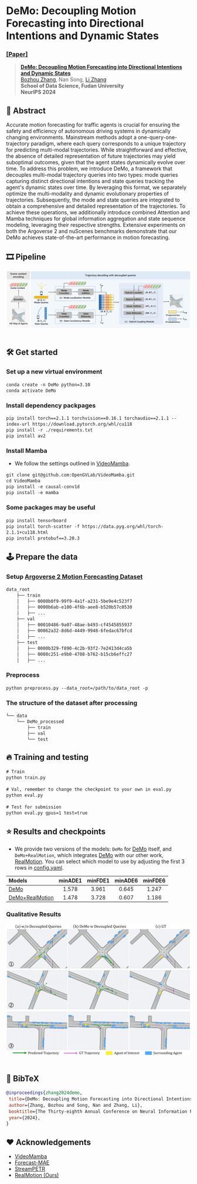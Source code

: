 # DeMo: Decoupling Motion Forecasting into Directional Intentions and Dynamic States
### [[Paper]](https://arxiv.org/abs/2410.05982)

> [**DeMo: Decoupling Motion Forecasting into Directional Intentions and Dynamic States**](https://arxiv.org/abs/2410.05982)            
> [Bozhou Zhang](https://zbozhou.github.io/), Nan Song, [Li Zhang](https://lzrobots.github.io)  
> **School of Data Science, Fudan University**  
> **NeurIPS 2024**

## 🚗 Abstract
Accurate motion forecasting for traffic agents is crucial for ensuring the safety and efficiency of autonomous driving systems in dynamically changing environments. Mainstream methods adopt a one-query-one-trajectory paradigm, where each query corresponds to a unique trajectory for predicting multi-modal trajectories. While straightforward and effective, the absence of detailed representation of future trajectories may yield suboptimal outcomes, given that the agent states dynamically evolve over time. To address this problem, we introduce DeMo, a framework that decouples multi-modal trajectory queries into two types: mode queries capturing distinct directional intentions and state queries tracking the agent's dynamic states over time. By leveraging this format, we separately optimize the multi-modality and dynamic evolutionary properties of trajectories. Subsequently, the mode and state queries are integrated to obtain a comprehensive and detailed representation of the trajectories. To achieve these operations, we additionally introduce combined Attention and Mamba techniques for global information aggregation and state sequence modeling, leveraging their respective strengths. Extensive experiments on both the Argoverse 2 and nuScenes benchmarks demonstrate that our DeMo achieves state-of-the-art performance in motion forecasting. 

## 🎞️ Pipeline
<div align="center">
  <img src="assets/main.jpg"/>
</div><br/>

## 🛠️ Get started

### Set up a new virtual environment
```
conda create -n DeMo python=3.10
conda activate DeMo
```

### Install dependency packpages
```
pip install torch==2.1.1 torchvision==0.16.1 torchaudio==2.1.1 --index-url https://download.pytorch.org/whl/cu118
pip install -r ./requirements.txt
pip install av2
```

### Install Mamba
- We follow the settings outlined in [VideoMamba](https://github.com/OpenGVLab/VideoMamba).
```
git clone git@github.com:OpenGVLab/VideoMamba.git
cd VideoMamba
pip install -e causal-conv1d
pip install -e mamba
```

### Some packages may be useful
```
pip install tensorboard
pip install torch-scatter -f https://data.pyg.org/whl/torch-2.1.1+cu118.html
pip install protobuf==3.20.3
```

## 🕹️ Prepare the data
### Setup [Argoverse 2 Motion Forecasting Dataset](https://www.argoverse.org/av2.html)
```
data_root
    ├── train
    │   ├── 0000b0f9-99f9-4a1f-a231-5be9e4c523f7
    │   ├── 0000b6ab-e100-4f6b-aee8-b520b57c0530
    │   ├── ...
    ├── val
    │   ├── 00010486-9a07-48ae-b493-cf4545855937
    │   ├── 00062a32-8d6d-4449-9948-6fedac67bfcd
    │   ├── ...
    ├── test
    │   ├── 0000b329-f890-4c2b-93f2-7e2413d4ca5b
    │   ├── 0008c251-e9b0-4708-b762-b15cb6effc27
    │   ├── ...
```

### Preprocess
```
python preprocess.py --data_root=/path/to/data_root -p
```

### The structure of the dataset after processing
```
└── data
    └── DeMo_processed
        ├── train
        ├── val
        └── test
```

## 🔥 Training and testing
```
# Train
python train.py 

# Val, remember to change the checkpoint to your own in eval.py
python eval.py

# Test for submission
python eval.py gpus=1 test=true
```

## ⭐ Results and checkpoints
- We provide two versions of the models: `DeMo` for [DeMo](https://arxiv.org/abs/2410.05982) itself, and `DeMo+RealMotion`, which integrates [DeMo](https://arxiv.org/abs/2410.05982) with our other work, [RealMotion](https://arxiv.org/abs/2410.06007). You can select which model to use by adjusting the first 3 rows in [config.yaml](https://github.com/fudan-zvg/DeMo/blob/main/conf/config.yaml).

| Models | minADE1 | minFDE1 | minADE6 | minFDE6 |
| :- | :-: | :-: | :-: | :-: |
| [DeMo](https://drive.google.com/file/d/1xqj8T5M2cczIZU26poseAQri6VE6v9a0/view?usp=drive_link)   |  1.578  |  3.961  |  0.645  |  1.247  |
| [DeMo+RealMotion](https://drive.google.com/file/d/131pcHXP-vLcyypZWn6Es7n6TT8bxs4rN/view?usp=drive_link) |  1.478  |  3.728  |  0.607  |  1.186  |

### Qualitative Results
<div align="center">
  <img src="assets/visual.jpg"/>
</div><br/>

## 📜 BibTeX
```bibtex
@inproceedings{zhang2024demo,
 title={DeMo: Decoupling Motion Forecasting into Directional Intentions and Dynamic States},
 author={Zhang, Bozhou and Song, Nan and Zhang, Li},
 booktitle={The Thirty-eighth Annual Conference on Neural Information Processing Systems (NeurIPS)},
 year={2024},
}
```

## ❤️ Acknowledgements
 - [VideoMamba](https://github.com/OpenGVLab/VideoMamba)
 - [Forecast-MAE](https://github.com/jchengai/forecast-mae)
 - [StreamPETR](https://github.com/exiawsh/StreamPETR)
 - [RealMotion (Ours)](https://github.com/fudan-zvg/RealMotion)
